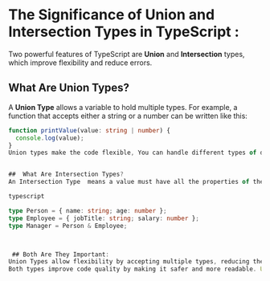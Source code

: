 
# The Significance of Union and Intersection Types in TypeScript :

Two powerful features of TypeScript are **Union** and **Intersection** types, which improve flexibility and reduce errors.

## What Are Union Types?

A **Union Type** allows a variable to hold multiple types. For example, a function that accepts either a string or a number can be written like this:

```typescript
function printValue(value: string | number) {
  console.log(value);
}
Union types make the code flexible, You can handle different types of data without  checks. They also prevent errors by catching type mismatches at compile time.


##  What Are Intersection Types?
An Intersection Type  means a value must have all the properties of the combined types. For instance:

typescript

type Person = { name: string; age: number };
type Employee = { jobTitle: string; salary: number };
type Manager = Person & Employee;



 ## Both Are They Important:
Union Types allow flexibility by accepting multiple types, reducing the need for extra type checks. Intersection Types combine multiple types, allowing for more specific and reusable structures.
Both types improve code quality by making it safer and more readable. Understanding and using Union and Intersection types helps developers create flexible, maintainable, and error-free applications for developer also they are macke developer life easy.